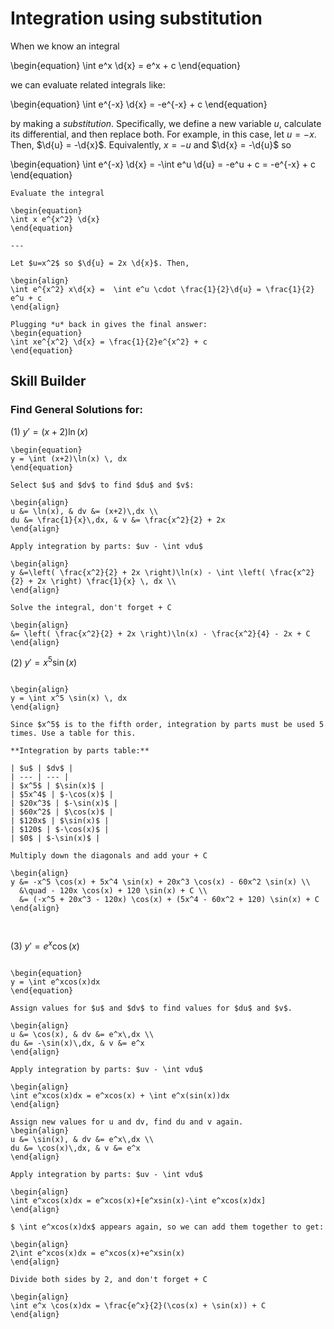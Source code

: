 # Integration using substitution

When we know an integral

\begin{equation}
\int e^x \d{x} = e^x + c
\end{equation}

we can evaluate related integrals like:

\begin{equation}
\int e^{-x} \d{x} = -e^{-x} + c
\end{equation}

by making a *substitution*. Specifically, we define a new variable *u*,
calculate its differential, and then replace both. For example, in this case,
let $u = -x$. Then, $\d{u} = -\d{x}$. Equivalently, $x = -u$ and
$\d{x} = -\d{u}$ so

\begin{equation}
\int e^{-x} \d{x} = -\int e^u \d{u} = -e^u + c = -e^{-x} + c
\end{equation}

```{example} *u*-substitution
Evaluate the integral

\begin{equation}
\int x e^{x^2} \d{x}
\end{equation}

---

Let $u=x^2$ so $\d{u} = 2x \d{x}$. Then,

\begin{align}
\int e^{x^2} x\d{x} =  \int e^u \cdot \frac{1}{2}\d{u} = \frac{1}{2} e^u + c
\end{align}

Plugging *u* back in gives the final answer:
\begin{equation}
\int xe^{x^2} \d{x} = \frac{1}{2}e^{x^2} + c
\end{equation}
```

## Skill Builder
### Find General Solutions for:
(1) $y' = (x+2)\ln(x)$

```{solution}
\begin{equation}
y = \int (x+2)\ln(x) \, dx
\end{equation}

Select $u$ and $dv$ to find $du$ and $v$:

\begin{align}
u &= \ln(x), & dv &= (x+2)\,dx \\
du &= \frac{1}{x}\,dx, & v &= \frac{x^2}{2} + 2x
\end{align}

Apply integration by parts: $uv - \int vdu$

\begin{align}
y &=\left( \frac{x^2}{2} + 2x \right)\ln(x) - \int \left( \frac{x^2}{2} + 2x \right) \frac{1}{x} \, dx \\
\end{align}

Solve the integral, don't forget + C

\begin{align}
&= \left( \frac{x^2}{2} + 2x \right)\ln(x) - \frac{x^2}{4} - 2x + C
\end{align}

```

(2) $y' = x^5\sin(x)$

```{solution}

\begin{align}
y = \int x^5 \sin(x) \, dx
\end{align}

Since $x^5$ is to the fifth order, integration by parts must be used 5 times. Use a table for this. 

**Integration by parts table:**  

| $u$ | $dv$ |
| --- | --- |
| $x^5$ | $\sin(x)$ |
| $5x^4$ | $-\cos(x)$ |
| $20x^3$ | $-\sin(x)$ |
| $60x^2$ | $\cos(x)$ |
| $120x$ | $\sin(x)$ |
| $120$ | $-\cos(x)$ |
| $0$ | $-\sin(x)$ |

Multiply down the diagonals and add your + C

\begin{align}
y &= -x^5 \cos(x) + 5x^4 \sin(x) + 20x^3 \cos(x) - 60x^2 \sin(x) \\
  &\quad - 120x \cos(x) + 120 \sin(x) + C \\
  &= (-x^5 + 20x^3 - 120x) \cos(x) + (5x^4 - 60x^2 + 120) \sin(x) + C
\end{align}



```

(3) $y' = e^x\cos(x)$ 

```{solution}  

\begin{equation}
y = \int e^xcos(x)dx 
\end{equation}

Assign values for $u$ and $dv$ to find values for $du$ and $v$. 

\begin{align}
u &= \cos(x), & dv &= e^x\,dx \\
du &= -\sin(x)\,dx, & v &= e^x
\end{align}

Apply integration by parts: $uv - \int vdu$

\begin{align}
\int e^xcos(x)dx = e^xcos(x) + \int e^x(sin(x))dx
\end{align}

Assign new values for u and dv, find du and v again.
\begin{align}
u &= \sin(x), & dv &= e^x\,dx \\  
du &= \cos(x)\,dx, & v &= e^x  
\end{align}

Apply integration by parts: $uv - \int vdu$

\begin{align}
\int e^xcos(x)dx = e^xcos(x)+[e^xsin(x)-\int e^xcos(x)dx]
\end{align}

$ \int e^xcos(x)dx$ appears again, so we can add them together to get:

\begin{align}
2\int e^xcos(x)dx = e^xcos(x)+e^xsin(x)  
\end{align}

Divide both sides by 2, and don't forget + C

\begin{align}
\int e^x \cos(x)dx = \frac{e^x}{2}(\cos(x) + \sin(x)) + C
\end{align}
```
